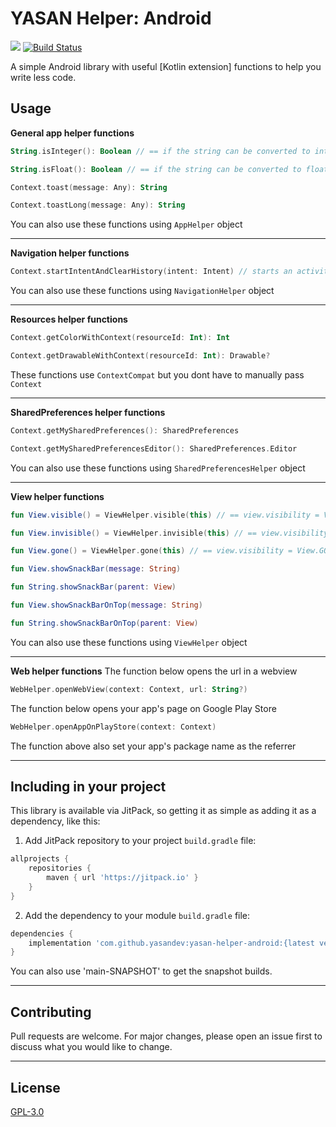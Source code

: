 # YASAN Helper: Android
[![](https://jitpack.io/v/yasandev/yasan-helper-android.svg)](https://jitpack.io/#yasandev/yasan-helper-android)  [![Build Status](https://travis-ci.com/yasandev/yasan-helper-android.svg?branch=main)](https://travis-ci.com/yasandev/yasan-helper-android)

A simple Android library with useful [Kotlin extension] functions to help you write less code.

## Usage
**General app helper functions**

```kotlin
String.isInteger(): Boolean // == if the string can be converted to integer 

String.isFloat(): Boolean // == if the string can be converted to float 

Context.toast(message: Any): String

Context.toastLong(message: Any): String
```
You can also use these functions using `AppHelper` object

---
**Navigation helper functions**
```kotlin
Context.startIntentAndClearHistory(intent: Intent) // starts an activity and clears the history
```
You can also use these functions using `NavigationHelper` object

---
**Resources helper functions**

```kotlin
Context.getColorWithContext(resourceId: Int): Int 

Context.getDrawableWithContext(resourceId: Int): Drawable?
```
These functions use `ContextCompat` but you dont have to manually pass `Context`

---
**SharedPreferences helper functions**
```kotlin
Context.getMySharedPreferences(): SharedPreferences

Context.getMySharedPreferencesEditor(): SharedPreferences.Editor
```
You can also use these functions using `SharedPreferencesHelper` object

---
**View helper functions**
```kotlin
fun View.visible() = ViewHelper.visible(this) // == view.visibility = View.VISIBLE

fun View.invisible() = ViewHelper.invisible(this) // == view.visibility = View.INVISIBLE

fun View.gone() = ViewHelper.gone(this) // == view.visibility = View.GONE

fun View.showSnackBar(message: String) 

fun String.showSnackBar(parent: View) 

fun View.showSnackBarOnTop(message: String) 

fun String.showSnackBarOnTop(parent: View)
```
You can also use these functions using `ViewHelper` object

---
**Web helper functions**
The function below opens the url in a webview
```kotlin
WebHelper.openWebView(context: Context, url: String?) 
```
The function below opens your app's page on Google Play Store
```kotlin
WebHelper.openAppOnPlayStore(context: Context) 
```
The function above also set your app's package name as the referrer

---

## Including in your project
This library is available via JitPack, so getting it as simple as adding it as a dependency, like this:

1. Add JitPack repository to your project `build.gradle` file:
```gradle
allprojects {
    repositories {
        maven { url 'https://jitpack.io' }
    }
}
```
2. Add the dependency to your module `build.gradle` file:
```gradle
dependencies {
    implementation 'com.github.yasandev:yasan-helper-android:{latest version}'
}
```

You can also use 'main-SNAPSHOT' to get the snapshot builds.

---

## Contributing
Pull requests are welcome. For major changes, please open an issue first to discuss what you would like to change.

---

## License
[GPL-3.0](https://www.gnu.org/licenses/gpl-3.0.txt)
